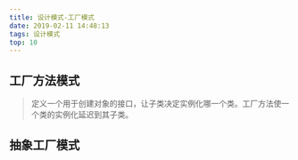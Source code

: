 ```yaml
---
title: 设计模式-工厂模式
date: 2019-02-11 14:48:13
tags: 设计模式
top: 10 
---
```


## 工厂方法模式

> 定义一个用于创建对象的接口，让子类决定实例化哪一个类。工厂方法使一个类的实例化延迟到其子类。



## 抽象工厂模式

